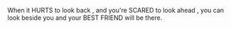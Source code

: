 When it HURTS to look back , and you're SCARED to look ahead , you can 
look beside you and your BEST FRIEND will be there. 

